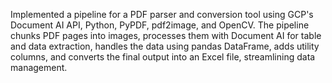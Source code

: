 Implemented a pipeline for a PDF parser and conversion tool using GCP's Document AI API, Python, PyPDF, pdf2image, and
OpenCV. The pipeline chunks PDF pages into images, processes them with Document AI for table and data extraction, handles
the data using pandas DataFrame, adds utility columns, and converts the final output into an Excel file, streamlining data
management.
